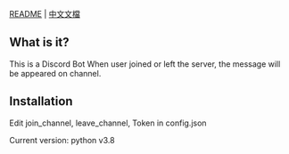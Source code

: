 [README](README.md) | [中文文檔](README_zh.md)

## What is it?

This is a Discord Bot 
When user joined or left the server, the message will be appeared on channel.

## Installation

Edit join_channel, leave_channel, Token in config.json

Current version: python v3.8
